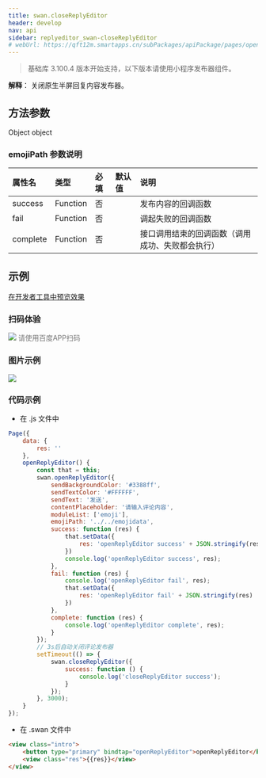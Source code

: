 ```yaml
---
title: swan.closeReplyEditor
header: develop
nav: api
sidebar: replyeditor_swan-closeReplyEditor
# webUrl: https://qft12m.smartapps.cn/subPackages/apiPackage/pages/openReplyEditor/openReplyEditor
---
```

 

 

> 基础库 3.100.4 版本开始支持，以下版本请使用小程序发布器组件。

**解释**： 关闭原生半屏回复内容发布器。

 
## 方法参数 

Object object

### emojiPath 参数说明  

|属性名 |类型  |必填 | 默认值 |说明|
|:---- |:---- |:---- |:----|:----|
|success  |  Function  | 否 | |发布内容的回调函数|
|fail  |  Function  | 否 | |调起失败的回调函数|
|complete  |  Function  | 否 | |接口调用结束的回调函数（调用成功、失败都会执行）|
## 示例

<a href="swanide://fragment/0b076d14a84fe9292fa361e76a8016c51573803793833" title="在开发者工具中预览效果" target="_self">在开发者工具中预览效果</a>

### 扫码体验

<div class='scan-code-container'>
    <img src="https://b.bdstatic.com/miniapp/assets/images/doc_demo/pages_openReplyEditor.png" class="demo-qrcode-image" />
    <font color=#777 12px>请使用百度APP扫码</font>
</div>

###  图片示例  
<div class="m-doc-custom-examples">
    <div class="m-doc-custom-examples-correct">
        <img src="https://b.bdstatic.com/miniapp/images/closeReplyEditor.gif">
    </div>
    <div class="m-doc-custom-examples-correct">
        <img src=" ">
    </div>
    <div class="m-doc-custom-examples-correct">
        <img src=" ">
    </div>     
</div> 

###  代码示例 



* 在 .js 文件中
```js
Page({
    data: {
        res: ''
    },
    openReplyEditor() {
        const that = this;
        swan.openReplyEditor({
            sendBackgroundColor: '#3388ff',
            sendTextColor: '#FFFFFF',
            sendText: '发送',
            contentPlaceholder: '请输入评论内容',
            moduleList: ['emoji'],
            emojiPath: '../../emojidata',
            success: function (res) {
                that.setData({
                    res: 'openReplyEditor success' + JSON.stringify(res)
                })
                console.log('openReplyEditor success', res);
            },
            fail: function (res) {
                console.log('openReplyEditor fail', res);
                that.setData({
                    res: 'openReplyEditor fail' + JSON.stringify(res)
                })
            },
            complete: function (res) {
                console.log('openReplyEditor complete', res);
            }
        });
        // 3s后自动关闭评论发布器
        setTimeout(() => {
            swan.closeReplyEditor({
                success: function () {
                    console.log('closeReplyEditor success');
                }
            });
        }, 3000);
    }
});
```

* 在 .swan 文件中
```html
<view class="intro">
    <button type="primary" bindtap="openReplyEditor">openReplyEditor</button>
    <view class="res">{{res}}</view>
</view>
```
